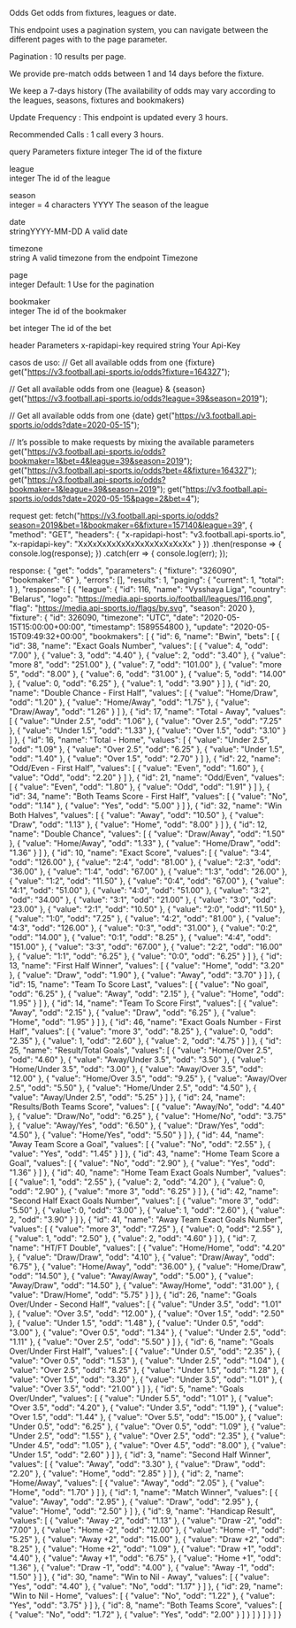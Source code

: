 Odds
Get odds from fixtures, leagues or date.

This endpoint uses a pagination system, you can navigate between the different pages with to the page parameter.

Pagination : 10 results per page.

We provide pre-match odds between 1 and 14 days before the fixture.

We keep a 7-days history (The availability of odds may vary according to the leagues, seasons, fixtures and bookmakers)

Update Frequency : This endpoint is updated every 3 hours.

Recommended Calls : 1 call every 3 hours.

query Parameters
fixture	
integer
The id of the fixture

league	
integer
The id of the league

season	
integer = 4 characters YYYY
The season of the league

date	
stringYYYY-MM-DD
A valid date

timezone	
string
A valid timezone from the endpoint Timezone

page	
integer
Default: 1
Use for the pagination

bookmaker	
integer
The id of the bookmaker

bet	
integer
The id of the bet

header Parameters
x-rapidapi-key
required
string
Your Api-Key


casos de uso:
// Get all available odds from one {fixture}
get("https://v3.football.api-sports.io/odds?fixture=164327");

// Get all available odds from one {league} & {season}
get("https://v3.football.api-sports.io/odds?league=39&season=2019");

// Get all available odds from one {date}
get("https://v3.football.api-sports.io/odds?date=2020-05-15");

// It’s possible to make requests by mixing the available parameters
get("https://v3.football.api-sports.io/odds?bookmaker=1&bet=4&league=39&season=2019");
get("https://v3.football.api-sports.io/odds?bet=4&fixture=164327");
get("https://v3.football.api-sports.io/odds?bookmaker=1&league=39&season=2019");
get("https://v3.football.api-sports.io/odds?date=2020-05-15&page=2&bet=4");


request get:
fetch("https://v3.football.api-sports.io/odds?season=2019&bet=1&bookmaker=6&fixture=157140&league=39", {
	"method": "GET",
	"headers": {
		"x-rapidapi-host": "v3.football.api-sports.io",
		"x-rapidapi-key": "XxXxXxXxXxXxXxXxXxXxXxXx"
	}
})
.then(response => {
	console.log(response);
})
.catch(err => {
	console.log(err);
});


response:
{
  "get": "odds",
  "parameters": {
    "fixture": "326090",
    "bookmaker": "6"
  },
  "errors": [],
  "results": 1,
  "paging": {
    "current": 1,
    "total": 1
  },
  "response": [
    {
      "league": {
        "id": 116,
        "name": "Vysshaya Liga",
        "country": "Belarus",
        "logo": "https://media.api-sports.io/football/leagues/116.png",
        "flag": "https://media.api-sports.io/flags/by.svg",
        "season": 2020
      },
      "fixture": {
        "id": 326090,
        "timezone": "UTC",
        "date": "2020-05-15T15:00:00+00:00",
        "timestamp": 1589554800
      },
      "update": "2020-05-15T09:49:32+00:00",
      "bookmakers": [
        {
          "id": 6,
          "name": "Bwin",
          "bets": [
            {
              "id": 38,
              "name": "Exact Goals Number",
              "values": [
                {
                  "value": 4,
                  "odd": "7.00"
                },
                {
                  "value": 3,
                  "odd": "4.40"
                },
                {
                  "value": 2,
                  "odd": "3.40"
                },
                {
                  "value": "more 8",
                  "odd": "251.00"
                },
                {
                  "value": 7,
                  "odd": "101.00"
                },
                {
                  "value": "more 5",
                  "odd": "8.00"
                },
                {
                  "value": 6,
                  "odd": "31.00"
                },
                {
                  "value": 5,
                  "odd": "14.00"
                },
                {
                  "value": 0,
                  "odd": "6.25"
                },
                {
                  "value": 1,
                  "odd": "3.90"
                }
              ]
            },
            {
              "id": 20,
              "name": "Double Chance - First Half",
              "values": [
                {
                  "value": "Home/Draw",
                  "odd": "1.20"
                },
                {
                  "value": "Home/Away",
                  "odd": "1.75"
                },
                {
                  "value": "Draw/Away",
                  "odd": "1.26"
                }
              ]
            },
            {
              "id": 17,
              "name": "Total - Away",
              "values": [
                {
                  "value": "Under 2.5",
                  "odd": "1.06"
                },
                {
                  "value": "Over 2.5",
                  "odd": "7.25"
                },
                {
                  "value": "Under 1.5",
                  "odd": "1.33"
                },
                {
                  "value": "Over 1.5",
                  "odd": "3.10"
                }
              ]
            },
            {
              "id": 16,
              "name": "Total - Home",
              "values": [
                {
                  "value": "Under 2.5",
                  "odd": "1.09"
                },
                {
                  "value": "Over 2.5",
                  "odd": "6.25"
                },
                {
                  "value": "Under 1.5",
                  "odd": "1.40"
                },
                {
                  "value": "Over 1.5",
                  "odd": "2.70"
                }
              ]
            },
            {
              "id": 22,
              "name": "Odd/Even - First Half",
              "values": [
                {
                  "value": "Even",
                  "odd": "1.60"
                },
                {
                  "value": "Odd",
                  "odd": "2.20"
                }
              ]
            },
            {
              "id": 21,
              "name": "Odd/Even",
              "values": [
                {
                  "value": "Even",
                  "odd": "1.80"
                },
                {
                  "value": "Odd",
                  "odd": "1.91"
                }
              ]
            },
            {
              "id": 34,
              "name": "Both Teams Score - First Half",
              "values": [
                {
                  "value": "No",
                  "odd": "1.14"
                },
                {
                  "value": "Yes",
                  "odd": "5.00"
                }
              ]
            },
            {
              "id": 32,
              "name": "Win Both Halves",
              "values": [
                {
                  "value": "Away",
                  "odd": "10.50"
                },
                {
                  "value": "Draw",
                  "odd": "1.13"
                },
                {
                  "value": "Home",
                  "odd": "8.00"
                }
              ]
            },
            {
              "id": 12,
              "name": "Double Chance",
              "values": [
                {
                  "value": "Draw/Away",
                  "odd": "1.50"
                },
                {
                  "value": "Home/Away",
                  "odd": "1.33"
                },
                {
                  "value": "Home/Draw",
                  "odd": "1.36"
                }
              ]
            },
            {
              "id": 10,
              "name": "Exact Score",
              "values": [
                {
                  "value": "3:4",
                  "odd": "126.00"
                },
                {
                  "value": "2:4",
                  "odd": "81.00"
                },
                {
                  "value": "2:3",
                  "odd": "36.00"
                },
                {
                  "value": "1:4",
                  "odd": "67.00"
                },
                {
                  "value": "1:3",
                  "odd": "26.00"
                },
                {
                  "value": "1:2",
                  "odd": "11.50"
                },
                {
                  "value": "0:4",
                  "odd": "67.00"
                },
                {
                  "value": "4:1",
                  "odd": "51.00"
                },
                {
                  "value": "4:0",
                  "odd": "51.00"
                },
                {
                  "value": "3:2",
                  "odd": "34.00"
                },
                {
                  "value": "3:1",
                  "odd": "21.00"
                },
                {
                  "value": "3:0",
                  "odd": "23.00"
                },
                {
                  "value": "2:1",
                  "odd": "10.50"
                },
                {
                  "value": "2:0",
                  "odd": "11.50"
                },
                {
                  "value": "1:0",
                  "odd": "7.25"
                },
                {
                  "value": "4:2",
                  "odd": "81.00"
                },
                {
                  "value": "4:3",
                  "odd": "126.00"
                },
                {
                  "value": "0:3",
                  "odd": "31.00"
                },
                {
                  "value": "0:2",
                  "odd": "14.00"
                },
                {
                  "value": "0:1",
                  "odd": "8.25"
                },
                {
                  "value": "4:4",
                  "odd": "151.00"
                },
                {
                  "value": "3:3",
                  "odd": "67.00"
                },
                {
                  "value": "2:2",
                  "odd": "16.00"
                },
                {
                  "value": "1:1",
                  "odd": "6.25"
                },
                {
                  "value": "0:0",
                  "odd": "6.25"
                }
              ]
            },
            {
              "id": 13,
              "name": "First Half Winner",
              "values": [
                {
                  "value": "Home",
                  "odd": "3.20"
                },
                {
                  "value": "Draw",
                  "odd": "1.90"
                },
                {
                  "value": "Away",
                  "odd": "3.70"
                }
              ]
            },
            {
              "id": 15,
              "name": "Team To Score Last",
              "values": [
                {
                  "value": "No goal",
                  "odd": "6.25"
                },
                {
                  "value": "Away",
                  "odd": "2.15"
                },
                {
                  "value": "Home",
                  "odd": "1.95"
                }
              ]
            },
            {
              "id": 14,
              "name": "Team To Score First",
              "values": [
                {
                  "value": "Away",
                  "odd": "2.15"
                },
                {
                  "value": "Draw",
                  "odd": "6.25"
                },
                {
                  "value": "Home",
                  "odd": "1.95"
                }
              ]
            },
            {
              "id": 46,
              "name": "Exact Goals Number - First Half",
              "values": [
                {
                  "value": "more 3",
                  "odd": "8.25"
                },
                {
                  "value": 0,
                  "odd": "2.35"
                },
                {
                  "value": 1,
                  "odd": "2.60"
                },
                {
                  "value": 2,
                  "odd": "4.75"
                }
              ]
            },
            {
              "id": 25,
              "name": "Result/Total Goals",
              "values": [
                {
                  "value": "Home/Over 2.5",
                  "odd": "4.60"
                },
                {
                  "value": "Away/Under 3.5",
                  "odd": "3.50"
                },
                {
                  "value": "Home/Under 3.5",
                  "odd": "3.00"
                },
                {
                  "value": "Away/Over 3.5",
                  "odd": "12.00"
                },
                {
                  "value": "Home/Over 3.5",
                  "odd": "9.25"
                },
                {
                  "value": "Away/Over 2.5",
                  "odd": "5.50"
                },
                {
                  "value": "Home/Under 2.5",
                  "odd": "4.50"
                },
                {
                  "value": "Away/Under 2.5",
                  "odd": "5.25"
                }
              ]
            },
            {
              "id": 24,
              "name": "Results/Both Teams Score",
              "values": [
                {
                  "value": "Away/No",
                  "odd": "4.40"
                },
                {
                  "value": "Draw/No",
                  "odd": "6.25"
                },
                {
                  "value": "Home/No",
                  "odd": "3.75"
                },
                {
                  "value": "Away/Yes",
                  "odd": "6.50"
                },
                {
                  "value": "Draw/Yes",
                  "odd": "4.50"
                },
                {
                  "value": "Home/Yes",
                  "odd": "5.50"
                }
              ]
            },
            {
              "id": 44,
              "name": "Away Team Score a Goal",
              "values": [
                {
                  "value": "No",
                  "odd": "2.55"
                },
                {
                  "value": "Yes",
                  "odd": "1.45"
                }
              ]
            },
            {
              "id": 43,
              "name": "Home Team Score a Goal",
              "values": [
                {
                  "value": "No",
                  "odd": "2.90"
                },
                {
                  "value": "Yes",
                  "odd": "1.36"
                }
              ]
            },
            {
              "id": 40,
              "name": "Home Team Exact Goals Number",
              "values": [
                {
                  "value": 1,
                  "odd": "2.55"
                },
                {
                  "value": 2,
                  "odd": "4.20"
                },
                {
                  "value": 0,
                  "odd": "2.90"
                },
                {
                  "value": "more 3",
                  "odd": "6.25"
                }
              ]
            },
            {
              "id": 42,
              "name": "Second Half Exact Goals Number",
              "values": [
                {
                  "value": "more 3",
                  "odd": "5.50"
                },
                {
                  "value": 0,
                  "odd": "3.00"
                },
                {
                  "value": 1,
                  "odd": "2.60"
                },
                {
                  "value": 2,
                  "odd": "3.90"
                }
              ]
            },
            {
              "id": 41,
              "name": "Away Team Exact Goals Number",
              "values": [
                {
                  "value": "more 3",
                  "odd": "7.25"
                },
                {
                  "value": 0,
                  "odd": "2.55"
                },
                {
                  "value": 1,
                  "odd": "2.50"
                },
                {
                  "value": 2,
                  "odd": "4.60"
                }
              ]
            },
            {
              "id": 7,
              "name": "HT/FT Double",
              "values": [
                {
                  "value": "Home/Home",
                  "odd": "4.20"
                },
                {
                  "value": "Draw/Draw",
                  "odd": "4.10"
                },
                {
                  "value": "Draw/Away",
                  "odd": "6.75"
                },
                {
                  "value": "Home/Away",
                  "odd": "36.00"
                },
                {
                  "value": "Home/Draw",
                  "odd": "14.50"
                },
                {
                  "value": "Away/Away",
                  "odd": "5.00"
                },
                {
                  "value": "Away/Draw",
                  "odd": "14.50"
                },
                {
                  "value": "Away/Home",
                  "odd": "31.00"
                },
                {
                  "value": "Draw/Home",
                  "odd": "5.75"
                }
              ]
            },
            {
              "id": 26,
              "name": "Goals Over/Under - Second Half",
              "values": [
                {
                  "value": "Under 3.5",
                  "odd": "1.01"
                },
                {
                  "value": "Over 3.5",
                  "odd": "12.00"
                },
                {
                  "value": "Over 1.5",
                  "odd": "2.50"
                },
                {
                  "value": "Under 1.5",
                  "odd": "1.48"
                },
                {
                  "value": "Under 0.5",
                  "odd": "3.00"
                },
                {
                  "value": "Over 0.5",
                  "odd": "1.34"
                },
                {
                  "value": "Under 2.5",
                  "odd": "1.11"
                },
                {
                  "value": "Over 2.5",
                  "odd": "5.50"
                }
              ]
            },
            {
              "id": 6,
              "name": "Goals Over/Under First Half",
              "values": [
                {
                  "value": "Under 0.5",
                  "odd": "2.35"
                },
                {
                  "value": "Over 0.5",
                  "odd": "1.53"
                },
                {
                  "value": "Under 2.5",
                  "odd": "1.04"
                },
                {
                  "value": "Over 2.5",
                  "odd": "8.25"
                },
                {
                  "value": "Under 1.5",
                  "odd": "1.28"
                },
                {
                  "value": "Over 1.5",
                  "odd": "3.30"
                },
                {
                  "value": "Under 3.5",
                  "odd": "1.01"
                },
                {
                  "value": "Over 3.5",
                  "odd": "21.00"
                }
              ]
            },
            {
              "id": 5,
              "name": "Goals Over/Under",
              "values": [
                {
                  "value": "Under 5.5",
                  "odd": "1.01"
                },
                {
                  "value": "Over 3.5",
                  "odd": "4.20"
                },
                {
                  "value": "Under 3.5",
                  "odd": "1.19"
                },
                {
                  "value": "Over 1.5",
                  "odd": "1.44"
                },
                {
                  "value": "Over 5.5",
                  "odd": "15.00"
                },
                {
                  "value": "Under 0.5",
                  "odd": "6.25"
                },
                {
                  "value": "Over 0.5",
                  "odd": "1.09"
                },
                {
                  "value": "Under 2.5",
                  "odd": "1.55"
                },
                {
                  "value": "Over 2.5",
                  "odd": "2.35"
                },
                {
                  "value": "Under 4.5",
                  "odd": "1.05"
                },
                {
                  "value": "Over 4.5",
                  "odd": "8.00"
                },
                {
                  "value": "Under 1.5",
                  "odd": "2.60"
                }
              ]
            },
            {
              "id": 3,
              "name": "Second Half Winner",
              "values": [
                {
                  "value": "Away",
                  "odd": "3.30"
                },
                {
                  "value": "Draw",
                  "odd": "2.20"
                },
                {
                  "value": "Home",
                  "odd": "2.85"
                }
              ]
            },
            {
              "id": 2,
              "name": "Home/Away",
              "values": [
                {
                  "value": "Away",
                  "odd": "2.05"
                },
                {
                  "value": "Home",
                  "odd": "1.70"
                }
              ]
            },
            {
              "id": 1,
              "name": "Match Winner",
              "values": [
                {
                  "value": "Away",
                  "odd": "2.95"
                },
                {
                  "value": "Draw",
                  "odd": "2.95"
                },
                {
                  "value": "Home",
                  "odd": "2.50"
                }
              ]
            },
            {
              "id": 9,
              "name": "Handicap Result",
              "values": [
                {
                  "value": "Away -2",
                  "odd": "1.13"
                },
                {
                  "value": "Draw -2",
                  "odd": "7.00"
                },
                {
                  "value": "Home -2",
                  "odd": "12.00"
                },
                {
                  "value": "Home -1",
                  "odd": "5.25"
                },
                {
                  "value": "Away +2",
                  "odd": "15.00"
                },
                {
                  "value": "Draw +2",
                  "odd": "8.25"
                },
                {
                  "value": "Home +2",
                  "odd": "1.09"
                },
                {
                  "value": "Draw +1",
                  "odd": "4.40"
                },
                {
                  "value": "Away +1",
                  "odd": "6.75"
                },
                {
                  "value": "Home +1",
                  "odd": "1.36"
                },
                {
                  "value": "Draw -1",
                  "odd": "4.00"
                },
                {
                  "value": "Away -1",
                  "odd": "1.50"
                }
              ]
            },
            {
              "id": 30,
              "name": "Win to Nil - Away",
              "values": [
                {
                  "value": "Yes",
                  "odd": "4.40"
                },
                {
                  "value": "No",
                  "odd": "1.17"
                }
              ]
            },
            {
              "id": 29,
              "name": "Win to Nil - Home",
              "values": [
                {
                  "value": "No",
                  "odd": "1.22"
                },
                {
                  "value": "Yes",
                  "odd": "3.75"
                }
              ]
            },
            {
              "id": 8,
              "name": "Both Teams Score",
              "values": [
                {
                  "value": "No",
                  "odd": "1.72"
                },
                {
                  "value": "Yes",
                  "odd": "2.00"
                }
              ]
            }
          ]
        }
      ]
    }
  ]
}